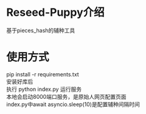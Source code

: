 # Reseed-Puppy介绍
基于pieces_hash的辅种工具
# 使用方式
pip install -r requirements.txt  
安装好库后  
执行 python index.py 运行服务  
本地会启动8000端口服务，是原始人网页配置页面  
index.py中await asyncio.sleep(10)是配置辅种间隔时间  
